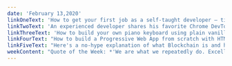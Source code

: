 ```yaml
---
date: 'February 13,2020'
linkOneText: 'How to get your first job as a self-taught developer — tips from a freeCodeCamp graduate who got her first software engineering job last year (6 minute read): https://www.freecodecamp.org/news/how-to-get-your-first-job-in-tech/'
linkTwoText: 'An experienced developer shares his favorite Chrome DevTools tips and tricks (5 minute read): https://www.freecodecamp.org/news/awesome-chrome-dev-tools-tips-and-tricks/'
linkThreeText: 'How to build your own piano keyboard using plain vanilla JavaScript (10 minute read): https://www.freecodecamp.org/news/javascript-piano-keyboard'
linkFourText: "How to build a Progressive Web App from scratch with HTML, CSS, and JavaScript. You'll build a simple coffee menu app that uses service workers and continues working even if you disconnect from the internet. (10 minute read): https://www.freecodecamp.org/news/build-a-pwa-from-scratch-with-html-css-and-javascript/"
linkFiveText: "Here's a no-hype explanation of what Blockchain is and how this distributed database technology works (10 minute read): https://www.freecodecamp.org/news/what-is-blockchain-and-how-does-it-work/"
weekContent: "Quote of the Week: *'We are what we repeatedly do. Excellence, then, is not an act, but a habit.'* — Aristotle"
---
```

